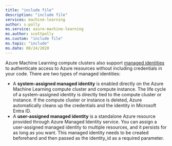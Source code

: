 ```yaml
---
title: "include file"
description: "include file"
services: machine-learning
author: s-polly
ms.service: azure-machine-learning
ms.author: scottpolly
ms.custom: "include file"
ms.topic: "include"
ms.date: 08/24/2020
---
```


 Azure Machine Learning compute clusters also support [managed identities](/azure/active-directory/managed-identities-azure-resources/overview) to authenticate access to Azure resources without including credentials in your code. There are two types of managed identities:

* A **system-assigned managed identity** is enabled directly on the Azure Machine Learning compute cluster and compute instance. The life cycle of a system-assigned identity is directly tied to the compute cluster or instance. If the compute cluster or instance is deleted, Azure automatically cleans up the credentials and the identity in Microsoft Entra ID.
* A **user-assigned managed identity** is a standalone Azure resource provided through Azure Managed Identity service. You can assign a user-assigned managed identity to multiple resources, and it persists for as long as you want. This managed identity needs to be created beforehand and then passed as the identity_id as a required parameter.
